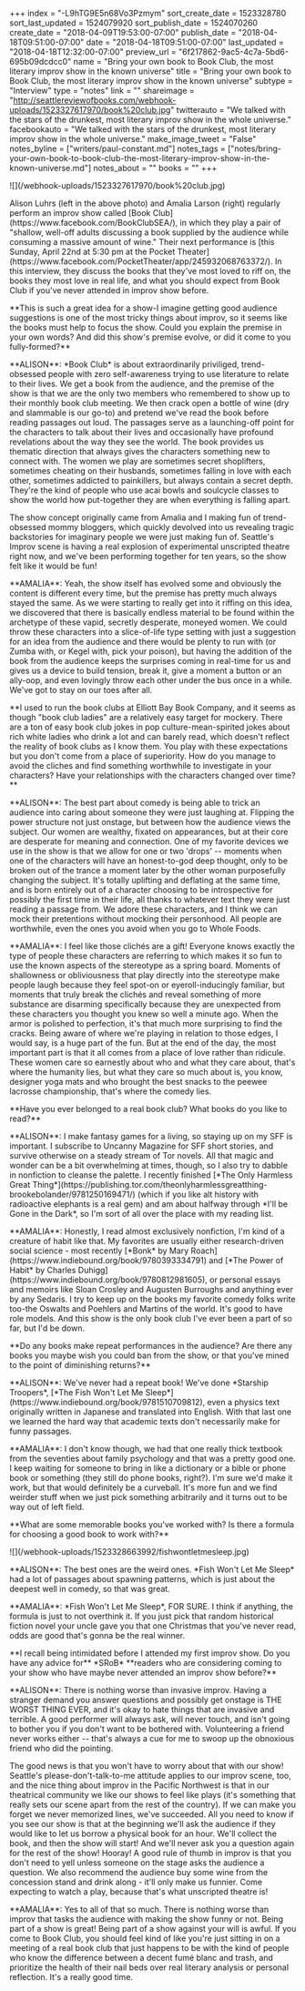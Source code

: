 +++
index = "-L9hTG9E5n68Vo3Pzmym"
sort_create_date = 1523328780
sort_last_updated = 1524079920
sort_publish_date = 1524070260
create_date = "2018-04-09T19:53:00-07:00"
publish_date = "2018-04-18T09:51:00-07:00"
date = "2018-04-18T09:51:00-07:00"
last_updated = "2018-04-18T12:32:00-07:00"
preview_url = "6f217862-9ac5-4c7a-5bd6-695b09dcdcc0"
name = "Bring your own book to Book Club, the most literary improv show in the known universe"
title = "Bring your own book to Book Club, the most literary improv show in the known universe"
subtype = "Interview"
type = "notes"
link = ""
shareimage = "http://seattlereviewofbooks.com/webhook-uploads/1523327617970/book%20club.jpg"
twitterauto = "We talked with the stars of the drunkest, most literary improv show in the whole universe."
facebookauto = "We talked with the stars of the drunkest, most literary improv show in the whole universe."
make_image_tweet = "False"
notes_byline = ["writers/paul-constant.md"]
notes_tags = ["notes/bring-your-own-book-to-book-club-the-most-literary-improv-show-in-the-known-universe.md"]
notes_about = ""
books = ""
+++
<p class="image">![](/webhook-uploads/1523327617970/book%20club.jpg)</p>

<p class="intro">Alison Luhrs (left in the above photo) and Amalia Larson (right) regularly perform an improv show called [Book Club](https://www.facebook.com/BookClubSEA/), in which they play a pair of "shallow, well-off adults discussing a book supplied by the audience while consuming a massive amount of wine." Their next performance is [this Sunday, April 22nd at 5:30 pm at the Pocket Theater](https://www.facebook.com/PocketTheater/app/245932068763372/). In this interview, they discuss the books that they've most loved to riff on, the books they most love in real life, and what you should expect from Book Club if you've never attended in improv show before.</p>

<p class="noindent">**This is such a great idea for a show-I imagine getting good audience suggestions is one of the most tricky things about improv, so it seems like the books must help to focus the show. Could you explain the premise in your own words? And did this show's premise evolve, or did it come to you fully-formed?**</p>
 
<p class="noindent">**ALISON**: *Book Club* is about extraordinarily priviliged, trend-obsessed people with zero self-awareness trying to use literature to relate to their lives. We get a book from the audience, and the premise of the show is that we are the only two members who remembered to show up to their monthly book club meeting. We then crack open a bottle of wine (dry and slammable is our go-to) and pretend we've read the book before reading passages out loud. The passages serve as a launching-off point for the characters to talk about their lives and occasionally have profound revelations about the way they see the world. The book provides us thematic direction that always gives the characters something new to connect with. The women we play are sometimes secret shoplifters, sometimes cheating on their husbands, sometimes falling in love with each other, sometimes addicted to painkillers, but always contain a secret depth. They're the kind of people who use acai bowls and soulcycle classes to show the world how put-together they are when everything is falling apart.</p>

The show concept originally came from Amalia and I making fun of trend-obsessed mommy bloggers, which quickly devolved into us revealing tragic backstories for imaginary people we were just making fun of. Seattle's Improv scene is having a real explosion of experimental unscripted theatre right now, and we've been performing together for ten years, so the show felt like it would be fun! 
 
<p class="noindent">**AMALIA**: Yeah, the show itself has evolved some and obviously the content is different every time, but the premise has pretty much always stayed the same. As we were starting to really get into it riffing on this idea, we discovered that there is basically endless material to be found within the archetype of these vapid, secretly desperate, moneyed women. We could throw these characters into a slice-of-life type setting with just a suggestion for an idea from the audience and there would be plenty to run with (or Zumba with, or Kegel with, pick your poison), but having the addition of the book from the audience keeps the surprises coming in real-time for us and gives us a device to build tension, break it, give a moment a button or an ally-oop, and even lovingly throw each other under the bus once in a while. We've got to stay on our toes after all.</p>
  
<p class="noindent">**I used to run the book clubs at Elliott Bay Book Company, and it seems as though "book club ladies" are a relatively easy target for mockery. There are a ton of easy book club jokes in pop culture-mean-spirited jokes about rich white ladies who drink a lot and can barely read, which doesn't reflect the reality of book clubs as I know them. You play with these expectations but you don't come from a place of superiority. How do you manage to avoid the cliches and find something worthwhile to investigate in your characters? Have your relationships with the characters changed over time?**</p>
 
<p class="noindent">**ALISON**: The best part about comedy is being able to trick an audience into caring about someone they were just laughing at. Flipping the power structure not just onstage, but between how the audience views the subject. Our women are wealthy, fixated on appearances, but at their core are desperate for meaning and connection. One of my favorite devices we use in the show is that we allow for one or two 'drops' -- moments when one of the characters will have an honest-to-god deep thought, only to be broken out of the trance a moment later by the other woman purposefully changing the subject. It's totally uplifting and deflating at the same time, and is born entirely out of a character choosing to be introspective for possibly the first time in their life, all thanks to whatever text they were just reading a passage from. We adore these characters, and I think we can mock their pretentions without mocking their personhood. All people are worthwhile, even the ones you avoid when you go to Whole Foods.</p>
 
<p class="noindent">**AMALIA**: I feel like those clichés are a gift! Everyone knows exactly the type of people these characters are referring to which makes it so fun to use the known aspects of the stereotype as a spring board. Moments of shallowness or obliviousness that play directly into the stereotype make people laugh because they feel spot-on or eyeroll-inducingly familiar, but moments that truly break the clichés and reveal something of more substance are disarming specifically because they are unexpected from these characters you thought you knew so well a minute ago. When the armor is polished to perfection, it's that much more surprising to find the cracks. Being aware of where we're playing in relation to those edges, I would say, is a huge part of the fun. But at the end of the day, the most important part is that it all comes from a place of love rather than ridicule. These women care so earnestly about who and what they care about, that's where the humanity lies, but what they care so much about is, you know, designer yoga mats and who brought the best snacks to the peewee lacrosse championship, that's where the comedy lies.</p>
 
<p class="noindent">**Have you ever belonged to a real book club? What books do you like to read?**</p>
 
<p class="noindent">**ALISON**: I make fantasy games for a living, so staying up on my SFF is important. I subscribe to Uncanny Magazine for SFF short stories, and survive otherwise on a steady stream of Tor novels. All that magic and wonder can be a bit overwhelming at times, though, so I also try to dabble in nonfiction to cleanse the palette. I recently finished [*The Only Harmless Great Thing*](https://publishing.tor.com/theonlyharmlessgreatthing-brookebolander/9781250169471/) (which if you like alt history with radioactive elephants is a real gem) and am about halfway through *I'll be Gone in the Dark*, so I'm sort of all over the place with my reading list.</p> 
 
<p class="noindent">**AMALIA**: Honestly, I read almost exclusively nonfiction, I'm kind of a creature of habit like that. My favorites are usually either research-driven social science - most recently [*Bonk* by Mary Roach](https://www.indiebound.org/book/9780393334791) and [*The Power of Habit* by Charles Duhigg](https://www.indiebound.org/book/9780812981605), or personal essays and memoirs like Sloan Crosley and Augusten Burroughs and anything ever by any Sedaris. I try to keep up on the books my favorite comedy folks write too-the Oswalts and Poehlers and Martins of the world. It's good to have role models. And this show is the only book club I've ever been a part of so far, but I'd be down.</p>
 
<p class="noindent">**Do any books make repeat performances in the audience? Are there any books you maybe wish you could ban from the show, or that you've mined to the point of diminishing returns?**</p>
 
<p class="noindent">**ALISON**: We've never had a repeat book! We've done *Starship Troopers*, [*The Fish Won't Let Me Sleep*](https://www.indiebound.org/book/9781510709812), even a physics text originally written in Japanese and translated into English. With that last one we learned the hard way that academic texts don't necessarily make for funny passages.</p>
 
<p class="noindent">**AMALIA**: I don't know though, we had that one really thick textbook from the seventies about family psychology and that was a pretty good one. I keep waiting for someone to bring in like a dictionary or a bible or phone book or something (they still do phone books, right?). I'm sure we'd make it work, but that would definitely be a curveball. It's more fun and we find weirder stuff when we just pick something arbitrarily and it turns out to be way out of left field.</p> 

<p class="noindent">**What are some memorable books you've worked with? Is there a formula for choosing a good book to work with?**</p>
 
 <p class="image-left">![](/webhook-uploads/1523328663992/fishwontletmesleep.jpg)</p>

<p class="noindent">**ALISON**: The best ones are the weird ones. *Fish Won't Let Me Sleep* had a lot of passages about spawning patterns, which is just about the deepest well in comedy, so that was great.</p>
 
<p class="noindent">**AMALIA**: *Fish Won't Let Me Sleep*, FOR SURE. I think if anything, the formula is just to not overthink it. If you just pick that random historical fiction novel your uncle gave you that one Christmas that you've never read, odds are good that's gonna be the real winner.</p>
 
<p class="noindent">**I recall being intimidated before I attended my first improv show. Do you have any advice for** *SRoB* **readers who are considering coming to your show who have maybe never attended an improv show before?** </p>
 
<p class="noindent">**ALISON**: There is nothing worse than invasive improv. Having a stranger demand you answer questions and possibly get onstage is THE WORST THING EVER, and it's okay to hate things that are invasive and terrible. A good performer will always ask, will never touch, and isn't going to bother you if you don't want to be bothered with. Volunteering a friend never works either -- that's always a cue for me to swoop up the obnoxious friend who did the pointing.</p>
 
The good news is that you won't have to worry about that with our show! Seattle's please-don't-talk-to-me attitude applies to our improv scene, too, and the nice thing about improv in the Pacific Northwest is that in our theatrical community we like our shows to feel like plays (it's something that really sets our scene apart from the rest of the country). If we can make you forget we never memorized lines, we've succeeded. All you need to know if you see our show is that at the beginning we'll ask the audience if they would like to let us borrow a physical book for an hour. We'll collect the book, and then the show will start! And we'll never ask you a question again for the rest of the show! Hooray! A good rule of thumb in improv is that you don't need to yell unless someone on the stage asks the audience a question. We also recommend the audience buy some wine from the concession stand and drink along - it'll only make us funnier. Come expecting to watch a play, because that's what unscripted theatre is!
 
<p class="noindent">**AMALIA**: Yes to all of that so much. There is nothing worse than improv that tasks the audience with making the show funny or not. Being part of a show is great! Being part of a show against your will is awful. If you come to Book Club, you should feel kind of like you're just sitting in on a meeting of a real book club that just happens to be with the kind of people who know the difference between a decent fumé blanc and trash, and prioritize the health of their nail beds over real literary analysis or personal reflection. It's a really good time.</p>


